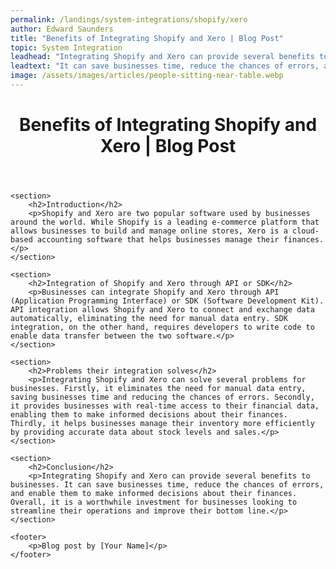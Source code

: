 ```yaml
---
permalink: /landings/system-integrations/shopify/xero
author: Edward Saunders
title: "Benefits of Integrating Shopify and Xero | Blog Post"
topic: System Integration
leadhead: "Integrating Shopify and Xero can provide several benefits to businesses"
leadtext: "It can save businesses time, reduce the chances of errors, and enable them to make informed decisions about their finances. Overall, it is a worthwhile investment for businesses looking to streamline their operations and improve their bottom line."
image: /assets/images/articles/people-sitting-near-table.webp
---
```

<div class="arttext">
	<header>
		<h1>Benefits of Integrating Shopify and Xero | Blog Post</h1>
	</header>

	<section>
		<h2>Introduction</h2>
		<p>Shopify and Xero are two popular software used by businesses around the world. While Shopify is a leading e-commerce platform that allows businesses to build and manage online stores, Xero is a cloud-based accounting software that helps businesses manage their finances.</p>
	</section>

	<section>
		<h2>Integration of Shopify and Xero through API or SDK</h2>
		<p>Businesses can integrate Shopify and Xero through API (Application Programming Interface) or SDK (Software Development Kit). API integration allows Shopify and Xero to connect and exchange data automatically, eliminating the need for manual data entry. SDK integration, on the other hand, requires developers to write code to enable data transfer between the two software.</p>
	</section>

	<section>
		<h2>Problems their integration solves</h2>
		<p>Integrating Shopify and Xero can solve several problems for businesses. Firstly, it eliminates the need for manual data entry, saving businesses time and reducing the chances of errors. Secondly, it provides businesses with real-time access to their financial data, enabling them to make informed decisions about their finances. Thirdly, it helps businesses manage their inventory more efficiently by providing accurate data about stock levels and sales.</p>
	</section>

	<section>
		<h2>Conclusion</h2>
		<p>Integrating Shopify and Xero can provide several benefits to businesses. It can save businesses time, reduce the chances of errors, and enable them to make informed decisions about their finances. Overall, it is a worthwhile investment for businesses looking to streamline their operations and improve their bottom line.</p>
	</section>

	<footer>
		<p>Blog post by [Your Name]</p>
	</footer>

</div>